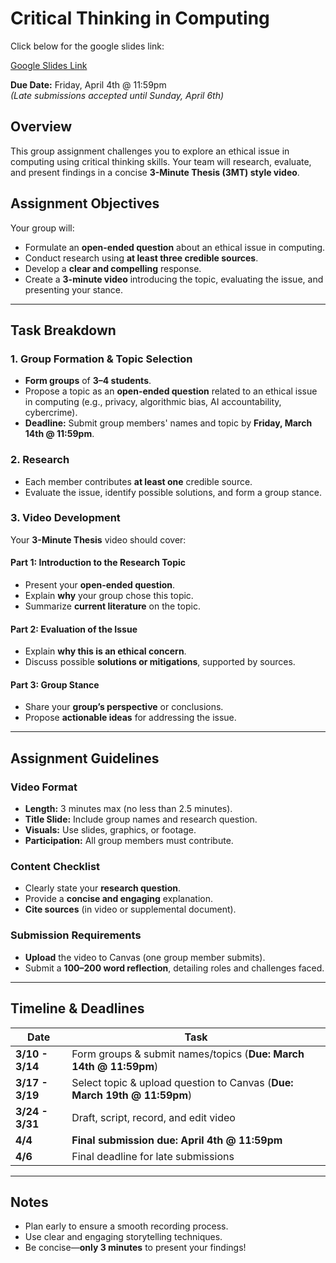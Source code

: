# Critical Thinking in Computing

Click below for the google slides link:

[Google Slides Link](https://docs.google.com/presentation/d/1ebvvYBxyPr-o-rFclON3kYtvlmeDvc6z71pgwLMpy4s/edit?usp=sharing)

**Due Date:** Friday, April 4th @ 11:59pm  
*(Late submissions accepted until Sunday, April 6th)*

## Overview

This group assignment challenges you to explore an ethical issue in computing using critical thinking skills. Your team will research, evaluate, and present findings in a concise **3-Minute Thesis (3MT) style video**.

## Assignment Objectives

Your group will:

- Formulate an **open-ended question** about an ethical issue in computing.
- Conduct research using **at least three credible sources**.
- Develop a **clear and compelling** response.
- Create a **3-minute video** introducing the topic, evaluating the issue, and presenting your stance.

---

## Task Breakdown

### 1. Group Formation & Topic Selection

- **Form groups** of **3–4 students**.
- Propose a topic as an **open-ended question** related to an ethical issue in computing (e.g., privacy, algorithmic bias, AI accountability, cybercrime).
- **Deadline:** Submit group members' names and topic by **Friday, March 14th @ 11:59pm**.

### 2. Research

- Each member contributes **at least one** credible source.
- Evaluate the issue, identify possible solutions, and form a group stance.

### 3. Video Development

Your **3-Minute Thesis** video should cover:

#### Part 1: Introduction to the Research Topic

- Present your **open-ended question**.
- Explain **why** your group chose this topic.
- Summarize **current literature** on the topic.

#### Part 2: Evaluation of the Issue

- Explain **why this is an ethical concern**.
- Discuss possible **solutions or mitigations**, supported by sources.

#### Part 3: Group Stance

- Share your **group’s perspective** or conclusions.
- Propose **actionable ideas** for addressing the issue.

---

## Assignment Guidelines

### **Video Format**

- **Length:** 3 minutes max (no less than 2.5 minutes).
- **Title Slide:** Include group names and research question.
- **Visuals:** Use slides, graphics, or footage.
- **Participation:** All group members must contribute.

### **Content Checklist**

- Clearly state your **research question**.
- Provide a **concise and engaging** explanation.
- **Cite sources** (in video or supplemental document).

### **Submission Requirements**

- **Upload** the video to Canvas (one group member submits).
- Submit a **100–200 word reflection**, detailing roles and challenges faced.

---

## Timeline & Deadlines

| Date  | Task  |
|-------|-------|
| **3/10 - 3/14** | Form groups & submit names/topics (**Due: March 14th @ 11:59pm**) |
| **3/17 - 3/19** | Select topic & upload question to Canvas (**Due: March 19th @ 11:59pm**) |
| **3/24 - 3/31** | Draft, script, record, and edit video |
| **4/4** | **Final submission due: April 4th @ 11:59pm** |
| **4/6** | Final deadline for late submissions |

---

## Notes

- Plan early to ensure a smooth recording process.
- Use clear and engaging storytelling techniques.
- Be concise—**only 3 minutes** to present your findings!
